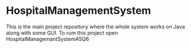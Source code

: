# HospitalManagementSystem
This is the main project repository where the whole system works on Java along with some GUI.
To rum this project open HospitalManagemantSystemA5Q6
